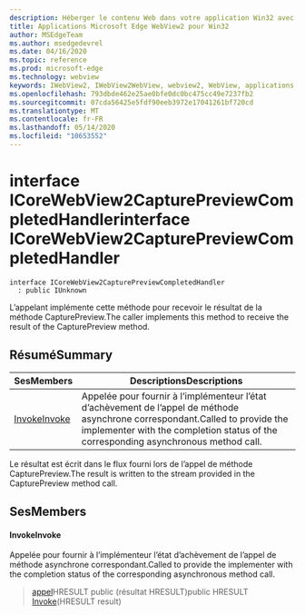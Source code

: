 ```yaml
---
description: Héberger le contenu Web dans votre application Win32 avec le contrôle Microsoft Edge WebView2
title: Applications Microsoft Edge WebView2 pour Win32
author: MSEdgeTeam
ms.author: msedgedevrel
ms.date: 04/16/2020
ms.topic: reference
ms.prod: microsoft-edge
ms.technology: webview
keywords: IWebView2, IWebView2WebView, webview2, WebView, applications Win32, Win32, Edge, ICoreWebView2, ICoreWebView2Controller, contrôle de navigateur, html Edge
ms.openlocfilehash: 793dbde462e25ae0bfe0dc0bc475cc49e7237fb2
ms.sourcegitcommit: 07cda56425e5fdf90eeb3972e17041261bf720cd
ms.translationtype: MT
ms.contentlocale: fr-FR
ms.lasthandoff: 05/14/2020
ms.locfileid: "10653552"
---
```

# <span data-ttu-id="b188c-104">interface ICoreWebView2CapturePreviewCompletedHandler</span><span class="sxs-lookup"><span data-stu-id="b188c-104">interface ICoreWebView2CapturePreviewCompletedHandler</span></span> 

```
interface ICoreWebView2CapturePreviewCompletedHandler
  : public IUnknown
```

<span data-ttu-id="b188c-105">L’appelant implémente cette méthode pour recevoir le résultat de la méthode CapturePreview.</span><span class="sxs-lookup"><span data-stu-id="b188c-105">The caller implements this method to receive the result of the CapturePreview method.</span></span>

## <span data-ttu-id="b188c-106">Résumé</span><span class="sxs-lookup"><span data-stu-id="b188c-106">Summary</span></span>

 <span data-ttu-id="b188c-107">Ses</span><span class="sxs-lookup"><span data-stu-id="b188c-107">Members</span></span>                        | <span data-ttu-id="b188c-108">Descriptions</span><span class="sxs-lookup"><span data-stu-id="b188c-108">Descriptions</span></span>
--------------------------------|---------------------------------------------
[<span data-ttu-id="b188c-109">Invoke</span><span class="sxs-lookup"><span data-stu-id="b188c-109">Invoke</span></span>](#invoke) | <span data-ttu-id="b188c-110">Appelée pour fournir à l’implémenteur l’état d’achèvement de l’appel de méthode asynchrone correspondant.</span><span class="sxs-lookup"><span data-stu-id="b188c-110">Called to provide the implementer with the completion status of the corresponding asynchronous method call.</span></span>

<span data-ttu-id="b188c-111">Le résultat est écrit dans le flux fourni lors de l’appel de méthode CapturePreview.</span><span class="sxs-lookup"><span data-stu-id="b188c-111">The result is written to the stream provided in the CapturePreview method call.</span></span>

## <span data-ttu-id="b188c-112">Ses</span><span class="sxs-lookup"><span data-stu-id="b188c-112">Members</span></span>

#### <span data-ttu-id="b188c-113">Invoke</span><span class="sxs-lookup"><span data-stu-id="b188c-113">Invoke</span></span> 

<span data-ttu-id="b188c-114">Appelée pour fournir à l’implémenteur l’état d’achèvement de l’appel de méthode asynchrone correspondant.</span><span class="sxs-lookup"><span data-stu-id="b188c-114">Called to provide the implementer with the completion status of the corresponding asynchronous method call.</span></span>

> <span data-ttu-id="b188c-115">[appel](#invoke)HRESULT public (résultat HRESULT)</span><span class="sxs-lookup"><span data-stu-id="b188c-115">public HRESULT [Invoke](#invoke)(HRESULT result)</span></span>

